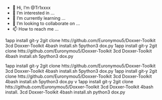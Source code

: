 - 👋 Hi, I’m @Tr1xxxx
- 👀 I’m interested in ...
- 🌱 I’m currently learning ...
- 💞️ I’m looking to collaborate on ...
- 📫 How to reach me ...

<!---
Tr1xxxx/Tr1xxxx is a ✨ special ✨ repository because its `README.md` (this file) appears on your GitHub profile.
You can click the Preview link to take a look at your changes.
--->

1app install git-y
2git clone htts://github.com/Euronymou5/Doxxer-Toolkit
3cd Doxxer-Toolkit
4bash install.sh
5python3 dox.py
1app install git-y
2git clone htts://github.com/Euronymou5/Doxxer-Toolkit
3cd Doxxer-Toolkit
4bash install.sh
5python3 dox.py

1app install git-y
2git clone htts://github.com/Euronymou5/Doxxer-Toolkit
3cd Doxxer-Toolkit
4bash install.sh
5python3 dox.py
1app install git-y
2git clone htts://github.com/Euronymou5/Doxxer-Toolkit
3cd Doxxer-Toolkit
4bash install.sh
5python3 dox.py
v
1app install git-y
2git clone htts://github.com/Euronymou5/Doxxer-Toolkit
3cd Doxxer-Toolkit
4bash install.
3cd Doxxer-Toolkit
4bash install.sh
python3 dox.py
